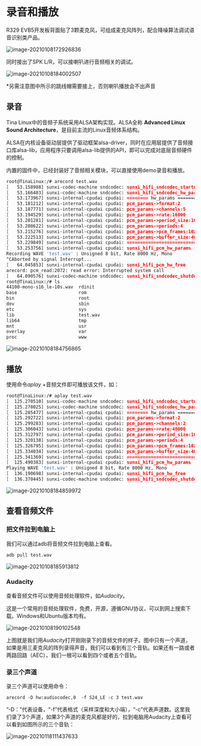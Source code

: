 # 录音和播放

R329 EVB5开发板背面贴了3颗麦克风，可组成麦克风阵列，配合降噪算法调试语音识别类产品。

![image-20210108172926836](../assets/img/image-20210108172926836.png)

同时接出了SPK L/R，可以接喇叭进行音频相关的调试。

![image-20210108184002507](../assets/img/image-20210108184002507.png)

*另需注意图中所示的跳线帽需要接上，否则喇叭播放会不出声音



## 录音

Tina Linux中的音频子系统采用ALSA架构实现。ALSA全称 **Advanced Linux Sound Architecture**，是目前主流的Linux音频体系结构。

ALSA在内核设备驱动层提供了驱动框架alsa-driver，同时在应用层提供了音频接口库alsa-lib，应用程序只要调用alsa-lib提供的API，即可以完成对底层音频硬件的控制。

内置的固件中，已经封装好了音频相关模块，可以直接使用demo录音和播放。



```bash
root@TinaLinux:/# arecord test.wav
[   53.158988] sunxi-codec-machine sndcodec: sunxi_hifi_sndcodec_startup
[   53.166483] sunxi-codec-machine sndcodec: sunxi_hifi_sndcodec_hw_params
[   53.173967] sunxi-internal-cpudai cpudai: ======== hw_params ========
[   53.181212] sunxi-internal-cpudai cpudai: pcm_params->format:2
[   53.187771] sunxi-internal-cpudai cpudai: pcm_params->channels:5
[   53.194529] sunxi-internal-cpudai cpudai: pcm_params->rate:16000
[   53.201281] sunxi-internal-cpudai cpudai: pcm_params->period_size:1024
[   53.208622] sunxi-internal-cpudai cpudai: pcm_params->periods:4
[   53.215276] sunxi-internal-cpudai cpudai: pcm_params->pcm_frames:1024
[   53.222513] sunxi-internal-cpudai cpudai: pcm_params->buffer_size:4096
[   53.229849] sunxi-internal-cpudai cpudai: ===========================
[   53.253756] sunxi-internal-cpudai cpudai: sunxi_hifi_pcm_hw_params
Recording WAVE 'test.wav' : Unsigned 8 bit, Rate 8000 Hz, Mono
^CAborted by signal Interrupt...
[   64.045853] sunxi-internal-cpudai cpudai: sunxi_hifi_pcm_hw_free
arecord: pcm_read:2072: read error: Interrupted system call
[   64.090576] sunxi-codec-machine sndcodec: sunxi_hifi_sndcodec_shutdown
root@TinaLinux:/# ls
44100-mono-s16_le-10s.wav  rdinit
base                       rom
bin                        root
dev                        sbin
etc                        sys
lib                        test.wav
lib64                      tmp
mnt                        usr
overlay                    var
proc                       www
```



![image-20210108184756865](../assets/img/image-20210108184756865.png)



## 播放

使用命令*aplay* +音频文件即可播放该文件，如：

```bash
root@TinaLinux:/# aplay test.wav
[  125.270510] sunxi-codec-machine sndcodec: sunxi_hifi_sndcodec_startup
[  125.278025] sunxi-codec-machine sndcodec: sunxi_hifi_sndcodec_hw_params
[  125.285477] sunxi-internal-cpudai cpudai: ======== hw_params ========
[  125.292722] sunxi-internal-cpudai cpudai: pcm_params->format:2
[  125.299283] sunxi-internal-cpudai cpudai: pcm_params->channels:2
[  125.306043] sunxi-internal-cpudai cpudai: pcm_params->rate:48000
[  125.312797] sunxi-internal-cpudai cpudai: pcm_params->period_size:1024
[  125.320138] sunxi-internal-cpudai cpudai: pcm_params->periods:4
[  125.326795] sunxi-internal-cpudai cpudai: pcm_params->pcm_frames:1024
[  125.334034] sunxi-internal-cpudai cpudai: pcm_params->buffer_size:4096
[  125.341369] sunxi-internal-cpudai cpudai: ===========================
[  125.490383] sunxi-internal-cpudai cpudai: sunxi_hifi_pcm_hw_params
Playing WAVE 'test.wav' : Unsigned 8 bit, Rate 8000 Hz, Mono
[  136.190698] sunxi-internal-cpudai cpudai: sunxi_hifi_pcm_hw_free
[  136.370445] sunxi-codec-machine sndcodec: sunxi_hifi_sndcodec_shutdown
```



![image-20210108184859972](../assets/img/image-20210108184859972.png)



## 查看音频文件

### 把文件拉到电脑上

我们可以通过adb将音频文件拉到电脑上查看。

```bash
adb pull test.wav
```



![image-20210108185913812](../assets/img/image-20210108185913812.png)

### Audacity
查看音频文件可以使用音频处理软件，如*Audacity*。

这是一个常用的音频处理软件，免费，开源，遵循GNU协议，可以到网上搜索下载。Windows和Ubuntu版本均有。

![image-20210108190102548](../assets/img/image-20210108190102548.png)

上图就是我们用*Audacity*打开刚刚录下的音频文件的样子。图中只有一个声道，如果是用三麦克风的阵列录得声音，我们可以看到有三个音轨。如果还有一路或者两路回路（AEC），我们一根可以看到四个或者五个音轨。

### 录三个声道
录三个声道可以使用命令：
```bsah
arecord -D hw:audiocodec,0  -f S24_LE -c 3 test.wav
```

”-D：”代表设备，“-f”代表格式（采样深度和大小端），“-c”代表声道数。这里我们录了3个声道，如果3个声道的麦克风都是好的，拉到电脑用Audacity上查看可以看到如图所示的三个音轨：

![image-20210118111437633](../assets/img/image-20210118111437633.png)

